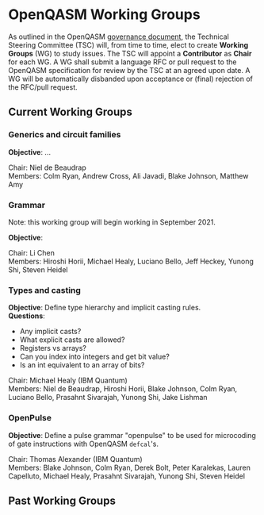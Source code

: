 # OpenQASM Working Groups

As outlined in the OpenQASM [governance document](governance.md), the Technical Steering Committee (TSC)
will, from time to time, elect to create **Working Groups** (WG) to study issues. The TSC will appoint a **Contributor**
as **Chair** for each WG. A WG shall submit a language RFC or pull request to the OpenQASM specification
for review by the TSC at an agreed upon date. A WG will be automatically disbanded upon acceptance or
(final) rejection of the RFC/pull request.

## Current Working Groups

### Generics and circuit families

**Objective**: ...

Chair: Niel de Beaudrap  
Members: Colm Ryan, Andrew Cross, Ali Javadi, Blake Johnson, Matthew Amy

### Grammar

Note: this working group will begin working in September 2021.

**Objective**: 

Chair: Li Chen  
Members: Hiroshi Horii, Michael Healy, Luciano Bello, Jeff Heckey, Yunong Shi, Steven Heidel

### Types and casting

**Objective**: Define type hierarchy and implicit casting rules.  
**Questions**:

 * Any implicit casts?
 * What explicit casts are allowed?
 * Registers vs arrays?
 * Can you index into integers and get bit value?
 * Is an int equivalent to an array of bits?

Chair: Michael Healy (IBM Quantum)  
Members: Niel de Beaudrap, Hiroshi Horii, Blake Johnson, Colm Ryan, Luciano Bello, Prasahnt Sivarajah, Yunong Shi, Jake Lishman



### OpenPulse

**Objective**: Define a pulse grammar "openpulse" to be used for microcoding of gate instructions with
OpenQASM `defcal`'s.

Chair: Thomas Alexander (IBM Quantum)  
Members: Blake Johnson, Colm Ryan, Derek Bolt, Peter Karalekas, Lauren Capelluto, Michael Healy, Prasahnt Sivarajah, Yunong Shi, Steven Heidel


## Past Working Groups

